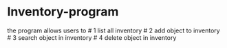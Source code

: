 # Inventory-program
the program allows users to  # 1 list all inventory # 2 add object to inventory # 3 search object in inventory # 4 delete object in inventory

